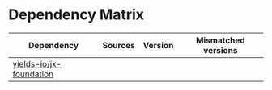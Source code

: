 # Dependency Matrix

Dependency | Sources | Version | Mismatched versions
---------- | ------- | ------- | -------------------
[yields-io/jx-foundation](https://github.com/yields-io/jx-foundation.git) |  | []() | 
